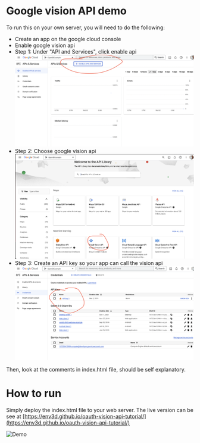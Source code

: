 # Google vision API demo

To run this on your own server, you will need to do the following:

 - Create an app on the google cloud console
 - Enable google vision api 
 - Step 1: Under "API and Services", click enable api ![01-enable-vision-api.png](01-enable-vision-api.png)
 - Step 2: Choose google vision api ![02-enable-vision-api.png](02-enable-vision-api.png) 
 - Step 3: Create an API key so your app can call the vision api ![03-create-api-key.png](03-create-api-key.png) 

Then, look at the comments in index.html file, should be self explanatory.

# How to run

Simply deploy the index.html file to your web server.  The live version can be see at
[https://env3d.github.io/oauth-vision-api-tutorial/](https://env3d.github.io/oauth-vision-api-tutorial/)

![Demo](demo.gif)

